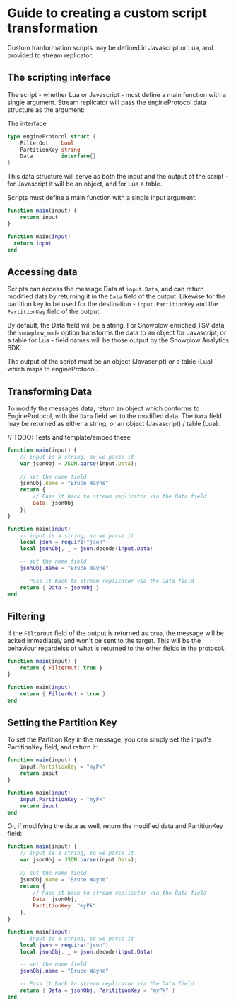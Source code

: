# Guide to creating a custom script transformation

Custom tranformation scripts may be defined in Javascript or Lua, and provided to stream replicator.

## The scripting interface

The script - whether Lua or Javascript - must define a main function with a single argument. Stream replicator will pass the engineProtocol data structure as the argument:

The interface

```go
type engineProtocol struct {
	FilterOut    bool
	PartitionKey string
	Data         interface{}
}
```

This data structure will serve as both the input and the output of the script - for Javascript it will be an object, and for Lua a table.

Scripts must define a main function with a single input argument:

```js
function main(input) {
    return input
}
```

```lua
function main(input)
  return input
end
```

## Accessing data

Scripts can access the message Data at `input.Data`, and can return modified data by returning it in the `Data` field of the output. Likewise for the partition key to be used for the destination - `input.PartitionKey` and the `PartitionKey` field of the output.

By default, the Data field will be a string. For Snowplow enriched TSV data, the `snowplow_mode` option transforms the data to an object for Javascript, or a table for Lua - field names will be those output by the Snowplow Analytics SDK.

The output of the script must be an object (Javascript) or a table (Lua) which maps to engineProtocol.

## Transforming Data

To modify the messages data, return an object which conforms to EngineProtocol, with the `Data` field set to the modified data. The `Data` field may be returned as either a string, or an object (Javascript) / table (Lua).

// TODO: Tests and template/embed these

```js
function main(input) {
    // input is a string, so we parse it
    var jsonObj = JSON.parse(input.Data);
    
    // set the name field
    jsonObj.name = "Bruce Wayne"
    return {
        // Pass it back to stream replicator via the Data field
        Data: jsonObj
    };
}
```

```lua
function main(input)
    -- input is a string, so we parse it
    local json = require("json")
    local jsonObj, _ = json.decode(input.Data)

    -- set the name field
    jsonObj.name = "Bruce Wayne"

    -- Pass it back to stream replicator via the Data field
    return { Data = jsonObj }
end
```

## Filtering

If the `FilterOut` field of the output is returned as `true`, the message will be acked immediately and won't be sent to the target. This will be the behaviour regardelss of what is returned to the other fields in the protocol.

```js
function main(input) {
    return { FilterOut: true }
}
```

```lua
function main(input)
	return { FilterOut = true }
end
```

## Setting the Partition Key

To set the Partition Key in the message, you can simply set the input's PartitionKey field, and return it:

```js
function main(input) {
    input.PartitionKey = "myPk"
    return input
}
```

```lua
function main(input)
	input.PartitionKey = "myPk"
	return input
end
```

Or, if modifying the data as well, return the modified data and PartitionKey field:

```js
function main(input) {
    // input is a string, so we parse it
    var jsonObj = JSON.parse(input.Data);
    
    // set the name field
    jsonObj.name = "Bruce Wayne"
    return {
        // Pass it back to stream replicator via the Data field
        Data: jsonObj,
        PartitionKey: "myPk"
    };
}
```

```lua
function main(input)
    -- input is a string, so we parse it
    local json = require("json")
    local jsonObj, _ = json.decode(input.Data)

    -- set the name field
    jsonObj.name = "Bruce Wayne"

    -- Pass it back to stream replicator via the Data field
    return { Data = jsonObj, ParititionKey = "myPk" }
end
```